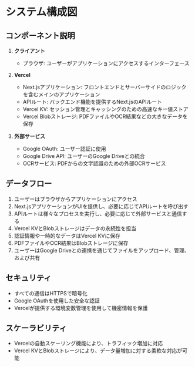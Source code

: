 # システム構成図

## コンポーネント説明

1. **クライアント**
   - ブラウザ: ユーザーがアプリケーションにアクセスするインターフェース

2. **Vercel**
   - Next.jsアプリケーション: フロントエンドとサーバーサイドのロジックを含むメインのアプリケーション
   - APIルート: バックエンド機能を提供するNext.jsのAPIルート
   - Vercel KV: セッション管理とキャッシングのための高速なキー値ストア
   - Vercel Blobストレージ: PDFファイルやOCR結果などの大きなデータを保存

3. **外部サービス**
   - Google OAuth: ユーザー認証に使用
   - Google Drive API: ユーザーのGoogle Driveとの統合
   - OCRサービス: PDFからの文字認識のための外部OCRサービス

## データフロー

1. ユーザーはブラウザからアプリケーションにアクセス
2. Next.jsアプリケーションがUIを提供し、必要に応じてAPIルートを呼び出す
3. APIルートは様々なプロセスを実行し、必要に応じて外部サービスと通信する
4. Vercel KVとBlobストレージはデータの永続性を担当
5. 認証情報や一時的なデータはVercel KVに保存
6. PDFファイルやOCR結果はBlobストレージに保存
7. ユーザーはGoogle Driveとの連携を通じてファイルをアップロード、管理、および共有

## セキュリティ
- すべての通信はHTTPSで暗号化
- Google OAuthを使用した安全な認証
- Vercelが提供する環境変数管理を使用して機密情報を保護

## スケーラビリティ
- Vercelの自動スケーリング機能により、トラフィック増加に対応
- Vercel KVとBlobストレージにより、データ量増加に対する柔軟な対応が可能